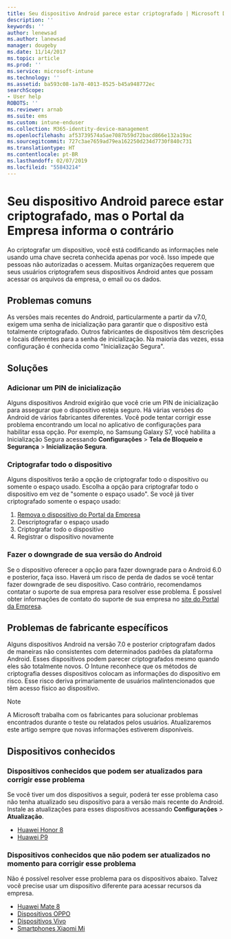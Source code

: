 ```yaml
---
title: Seu dispositivo Android parece estar criptografado | Microsoft Docs
description: ''
keywords: ''
author: lenewsad
ms.author: lanewsad
manager: dougeby
ms.date: 11/14/2017
ms.topic: article
ms.prod: ''
ms.service: microsoft-intune
ms.technology: ''
ms.assetid: ba593c08-1a78-4013-8525-b45a948772ec
searchScope:
- User help
ROBOTS: ''
ms.reviewer: arnab
ms.suite: ems
ms.custom: intune-enduser
ms.collection: M365-identity-device-management
ms.openlocfilehash: af53739574a5ae7087b59d72bacd866e132a19ac
ms.sourcegitcommit: 727c3ae7659ad79ea162250d234d7730f840c731
ms.translationtype: HT
ms.contentlocale: pt-BR
ms.lasthandoff: 02/07/2019
ms.locfileid: "55843214"
---
```

# <a name="your-android-device-seems-to-be-encrypted-but-company-portal-says-otherwise"></a>Seu dispositivo Android parece estar criptografado, mas o Portal da Empresa informa o contrário

Ao criptografar um dispositivo, você está codificando as informações nele usando uma chave secreta conhecida apenas por você. Isso impede que pessoas não autorizadas o acessem. Muitas organizações requerem que seus usuários criptografem seus dispositivos Android antes que possam acessar os arquivos da empresa, o email ou os dados.

## <a name="common-issues"></a>Problemas comuns

As versões mais recentes do Android, particularmente a partir da v7.0, exigem uma senha de inicialização para garantir que o dispositivo está totalmente criptografado. Outros fabricantes de dispositivos têm descrições e locais diferentes para a senha de inicialização. Na maioria das vezes, essa configuração é conhecida como "Inicialização Segura". 

## <a name="solutions"></a>Soluções

### <a name="add-a-startup-pin"></a>Adicionar um PIN de inicialização

Alguns dispositivos Android exigirão que você crie um PIN de inicialização para assegurar que o dispositivo esteja seguro. Há várias versões do Android de vários fabricantes diferentes. Você pode tentar corrigir esse problema encontrando um local no aplicativo de configurações para habilitar essa opção. Por exemplo, no Samsung Galaxy S7, você habilita a Inicialização Segura acessando **Configurações** > **Tela de Bloqueio e Segurança** > **Inicialização Segura**.  

### <a name="encrypt-the-entire-device"></a>Criptografar todo o dispositivo

Alguns dispositivos terão a opção de criptografar todo o dispositivo ou somente o espaço usado. Escolha a opção para criptografar todo o dispositivo em vez de "somente o espaço usado". Se você já tiver criptografado somente o espaço usado:

1. [Remova o dispositivo do Portal da Empresa](unenroll-your-device-from-intune-android.md)
2. Descriptografar o espaço usado
3. Criptografar todo o dispositivo
4. Registrar o dispositivo novamente

### <a name="downgrade-your-version-of-android"></a>Fazer o downgrade de sua versão do Android

Se o dispositivo oferecer a opção para fazer downgrade para o Android 6.0 e posterior, faça isso. Haverá um risco de perda de dados se você tentar fazer downgrade de seu dispositivo. Caso contrário, recomendamos contatar o suporte de sua empresa para resolver esse problema. É possível obter informações de contato do suporte de sua empresa no [site do Portal da Empresa](https://go.microsoft.com/fwlink/?linkid=2010980).

## <a name="specific-manufacturer-issues"></a>Problemas de fabricante específicos

Alguns dispositivos Android na versão 7.0 e posterior criptografam dados de maneiras não consistentes com determinados padrões da plataforma Android. Esses dispositivos podem parecer criptografados mesmo quando eles são totalmente novos. O Intune reconhece que os métodos de criptografia desses dispositivos colocam as informações do dispositivo em risco. Esse risco deriva primariamente de usuários malintencionados que têm acesso físico ao dispositivo.

> [!Note]
> A Microsoft trabalha com os fabricantes para solucionar problemas encontrados durante o teste ou relatados pelos usuários. Atualizaremos este artigo sempre que novas informações estiverem disponíveis. 

## <a name="known-devices"></a>Dispositivos conhecidos

### <a name="known-devices-that-can-be-updated-to-fix-this-issue"></a>Dispositivos conhecidos que podem ser atualizados para corrigir esse problema

Se você tiver um dos dispositivos a seguir, poderá ter esse problema caso não tenha atualizado seu dispositivo para a versão mais recente do Android. Instale as atualizações para esses dispositivos acessando **Configurações** > **Atualização**. 

- [Huawei Honor 8](https://consumer.huawei.com/us/support/phones/honor-8/)
- [Huawei P9](http://consumer.huawei.com/en/phones/p9/)

### <a name="known-devices-that-currently-cannot-be-updated-to-fix-this-issue"></a>Dispositivos conhecidos que não podem ser atualizados no momento para corrigir esse problema

Não é possível resolver esse problema para os dispositivos abaixo. Talvez você precise usar um dispositivo diferente para acessar recursos da empresa. 

- [Huawei Mate 8](https://consumer.huawei.com/en/mobile-phones/mate8/index.htm)
- [Dispositivos OPPO](http://www.oppo.com/en/smartphones)
- [Dispositivos Vivo](https://www.vivo.co.in)
- [Smartphones Xiaomi Mi](https://xiaomi-mi.com/mi-smartphones/)
